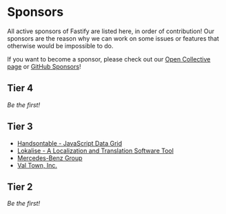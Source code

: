 # Sponsors

All active sponsors of Fastify are listed here, in order of contribution!
Our sponsors are the reason why we can work on some issues or features
that otherwise would be impossible to do.

If you want to become a sponsor, please check out our [Open Collective page](https://opencollective.com/fastify)
or [GitHub Sponsors](https://github.com/sponsors/fastify)!

## Tier 4

_Be the first!_

## Tier 3

- [Handsontable - JavaScript Data Grid](https://handsontable.com/docs/react-data-grid/?utm_source=Fastify_GH&utm_medium=sponsorship&utm_campaign=library_sponsorship_2024)
- [Lokalise - A Localization and Translation Software Tool](https://lokalise.com/?utm_source=Fastify_GH&utm_medium=sponsorship)
- [Mercedes-Benz Group](https://github.com/mercedes-benz)
- [Val Town, Inc.](https://opencollective.com/valtown)

## Tier 2

_Be the first!_
